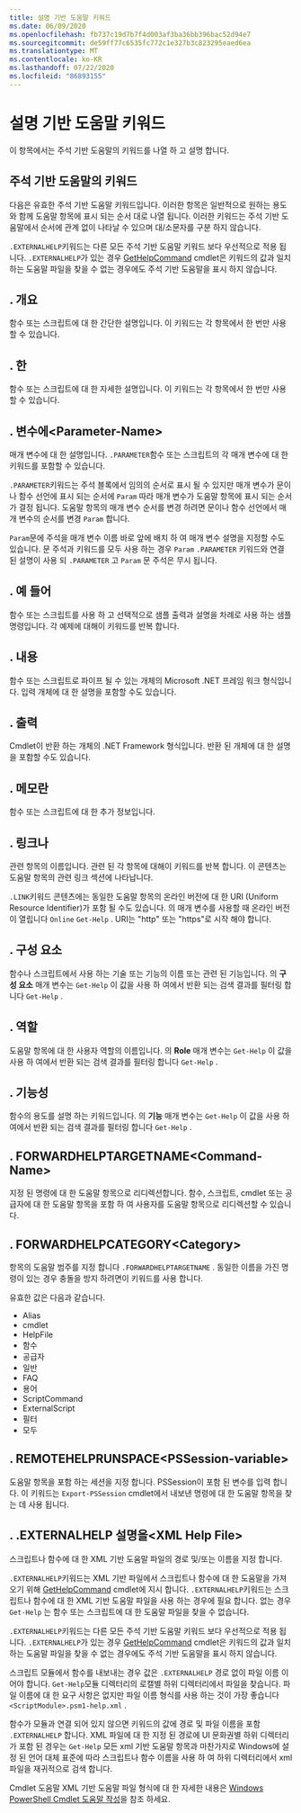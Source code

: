 ```yaml
---
title: 설명 기반 도움말 키워드
ms.date: 06/09/2020
ms.openlocfilehash: fb737c19d7b7f4d003af3ba36bb396bac52d94e7
ms.sourcegitcommit: de59ff77c6535fc772c1e327b3c823295eaed6ea
ms.translationtype: MT
ms.contentlocale: ko-KR
ms.lasthandoff: 07/22/2020
ms.locfileid: "86893155"
---
```

# <a name="comment-based-help-keywords"></a>설명 기반 도움말 키워드

이 항목에서는 주석 기반 도움말의 키워드를 나열 하 고 설명 합니다.

## <a name="keywords-in-comment-based-help"></a>주석 기반 도움말의 키워드

다음은 유효한 주석 기반 도움말 키워드입니다. 이러한 항목은 일반적으로 원하는 용도와 함께 도움말 항목에 표시 되는 순서 대로 나열 됩니다. 이러한 키워드는 주석 기반 도움말에서 순서에 관계 없이 나타날 수 있으며 대/소문자를 구분 하지 않습니다.

`.EXTERNALHELP`키워드는 다른 모든 주석 기반 도움말 키워드 보다 우선적으로 적용 됩니다.
`.EXTERNALHELP`가 있는 경우 [GetHelpCommand](/dotnet/api/Microsoft.PowerShell.Commands.gethelpcommand) cmdlet은 키워드의 값과 일치 하는 도움말 파일을 찾을 수 없는 경우에도 주석 기반 도움말을 표시 하지 않습니다.

## <a name="synopsis"></a>. 개요

함수 또는 스크립트에 대 한 간단한 설명입니다. 이 키워드는 각 항목에서 한 번만 사용할 수 있습니다.

## <a name="description"></a>. 한

함수 또는 스크립트에 대 한 자세한 설명입니다. 이 키워드는 각 항목에서 한 번만 사용할 수 있습니다.

## <a name="parameter-parameter-name"></a>. 변수에\<Parameter-Name>

매개 변수에 대 한 설명입니다. `.PARAMETER`함수 또는 스크립트의 각 매개 변수에 대 한 키워드를 포함할 수 있습니다.

`.PARAMETER`키워드는 주석 블록에서 임의의 순서로 표시 될 수 있지만 매개 변수가 문이나 함수 선언에 표시 되는 순서에 `Param` 따라 매개 변수가 도움말 항목에 표시 되는 순서가 결정 됩니다. 도움말 항목의 매개 변수 순서를 변경 하려면 문이나 함수 선언에서 매개 변수의 순서를 변경 `Param` 합니다.

`Param`문에 주석을 매개 변수 이름 바로 앞에 배치 하 여 매개 변수 설명을 지정할 수도 있습니다. 문 주석과 키워드를 모두 사용 하는 경우 `Param` `.PARAMETER` 키워드와 연결 된 설명이 사용 되 `.PARAMETER` 고 `Param` 문 주석은 무시 됩니다.

## <a name="example"></a>. 예 들어

함수 또는 스크립트를 사용 하 고 선택적으로 샘플 출력과 설명을 차례로 사용 하는 샘플 명령입니다. 각 예제에 대해이 키워드를 반복 합니다.

## <a name="inputs"></a>. 내용

함수 또는 스크립트로 파이프 될 수 있는 개체의 Microsoft .NET 프레임 워크 형식입니다. 입력 개체에 대 한 설명을 포함할 수도 있습니다.

## <a name="outputs"></a>. 출력

Cmdlet이 반환 하는 개체의 .NET Framework 형식입니다. 반환 된 개체에 대 한 설명을 포함할 수도 있습니다.

## <a name="notes"></a>. 메모란

함수 또는 스크립트에 대 한 추가 정보입니다.

## <a name="link"></a>. 링크나

관련 항목의 이름입니다. 관련 된 각 항목에 대해이 키워드를 반복 합니다. 이 콘텐츠는 도움말 항목의 관련 링크 섹션에 나타납니다.

`.LINK`키워드 콘텐츠에는 동일한 도움말 항목의 온라인 버전에 대 한 URI (Uniform Resource Identifier)가 포함 될 수도 있습니다. 의 매개 변수를 사용할 때 온라인 버전이 열립니다 `Online` `Get-Help` . URI는 "http" 또는 "https"로 시작 해야 합니다.

## <a name="component"></a>. 구성 요소

함수나 스크립트에서 사용 하는 기술 또는 기능의 이름 또는 관련 된 기능입니다.
의 **구성 요소** 매개 변수는 `Get-Help` 이 값을 사용 하 여에서 반환 되는 검색 결과를 필터링 합니다 `Get-Help` .

## <a name="role"></a>. 역할

도움말 항목에 대 한 사용자 역할의 이름입니다. 의 **Role** 매개 변수는 `Get-Help` 이 값을 사용 하 여에서 반환 되는 검색 결과를 필터링 합니다 `Get-Help` .

## <a name="functionality"></a>. 기능성

함수의 용도를 설명 하는 키워드입니다. 의 **기능** 매개 변수는 `Get-Help` 이 값을 사용 하 여에서 반환 되는 검색 결과를 필터링 합니다 `Get-Help` .

## <a name="forwardhelptargetname-command-name"></a>. FORWARDHELPTARGETNAME\<Command-Name>

지정 된 명령에 대 한 도움말 항목으로 리디렉션합니다. 함수, 스크립트, cmdlet 또는 공급자에 대 한 도움말 항목을 포함 하 여 사용자를 도움말 항목으로 리디렉션할 수 있습니다.

## <a name="forwardhelpcategory-category"></a>. FORWARDHELPCATEGORY\<Category>

항목의 도움말 범주를 지정 합니다 `.FORWARDHELPTARGETNAME` . 동일한 이름을 가진 명령이 있는 경우 충돌을 방지 하려면이 키워드를 사용 합니다.

유효한 값은 다음과 같습니다.

- Alias
- cmdlet
- HelpFile
- 함수
- 공급자
- 일반
- FAQ
- 용어
- ScriptCommand
- ExternalScript
- 필터
- 모두

## <a name="remotehelprunspace-pssession-variable"></a>. REMOTEHELPRUNSPACE\<PSSession-variable>

도움말 항목을 포함 하는 세션을 지정 합니다. PSSession이 포함 된 변수를 입력 합니다. 이 키워드는 `Export-PSSession` cmdlet에서 내보낸 명령에 대 한 도움말 항목을 찾는 데 사용 됩니다.

## <a name="externalhelp-xml-help-file"></a>. .EXTERNALHELP 설명을\<XML Help File>

스크립트나 함수에 대 한 XML 기반 도움말 파일의 경로 및/또는 이름을 지정 합니다.

`.EXTERNALHELP`키워드는 XML 기반 파일에서 스크립트나 함수에 대 한 도움말을 가져오기 위해 [GetHelpCommand](/dotnet/api/Microsoft.PowerShell.Commands.gethelpcommand) cmdlet에 지시 합니다. `.EXTERNALHELP`키워드는 스크립트나 함수에 대 한 XML 기반 도움말 파일을 사용 하는 경우에 필요 합니다. 없는 경우 `Get-Help` 는 함수 또는 스크립트에 대 한 도움말 파일을 찾을 수 없습니다.

`.EXTERNALHELP`키워드는 다른 모든 주석 기반 도움말 키워드 보다 우선적으로 적용 됩니다. `.EXTERNALHELP`가 있는 경우 [GetHelpCommand](/dotnet/api/Microsoft.PowerShell.Commands.gethelpcommand) cmdlet은 키워드의 값과 일치 하는 도움말 파일을 찾을 수 없는 경우에도 주석 기반 도움말을 표시 하지 않습니다.

스크립트 모듈에서 함수를 내보내는 경우 값은 `.EXTERNALHELP` 경로 없이 파일 이름 이어야 합니다. `Get-Help`모듈 디렉터리의 로캘별 하위 디렉터리에서 파일을 찾습니다. 파일 이름에 대 한 요구 사항은 없지만 파일 이름 형식를 사용 하는 것이 가장 좋습니다 `<ScriptModule>.psm1-help.xml` .

함수가 모듈과 연결 되어 있지 않으면 키워드의 값에 경로 및 파일 이름을 포함 `.EXTERNALHELP` 합니다. XML 파일에 대 한 지정 된 경로에 UI 문화권별 하위 디렉터리가 포함 된 경우는 `Get-Help` 모든 xml 기반 도움말 항목과 마찬가지로 Windows에 설정 된 언어 대체 표준에 따라 스크립트나 함수 이름을 사용 하 여 하위 디렉터리에서 xml 파일을 재귀적으로 검색 합니다.

Cmdlet 도움말 XML 기반 도움말 파일 형식에 대 한 자세한 내용은 [Windows PowerShell Cmdlet 도움말 작성](./writing-help-for-windows-powershell-cmdlets.md)을 참조 하세요.
